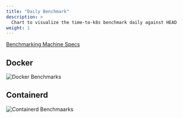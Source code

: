 ```yaml
---
title: "Daily Benchmark"
description: >
  Chart to visualize the time-to-k8s benchmark daily against HEAD
weight: 1
---
```


[Benchmarking Machine Specs](https://docs.github.com/en/actions/using-github-hosted-runners/about-github-hosted-runners#supported-runners-and-hardware-resources)

## Docker

![Docker Benchmarks](https://storage.googleapis.com/minikube-time-to-k8s/docker-chart.png)

## Containerd

![Containerd Benchmaarks](https://storage.googleapis.com/minikube-time-to-k8s/containerd-chart.png)
